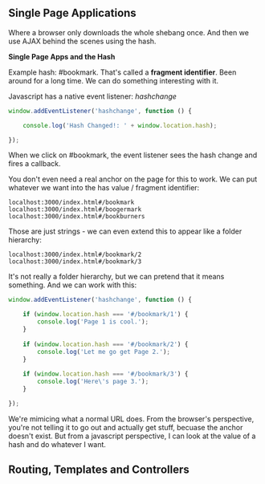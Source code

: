 ## Single Page Applications

Where a browser only downloads the whole shebang once.  And then we use AJAX behind the scenes using the hash.

**Single Page Apps and the Hash**

Example hash: #bookmark.  That's called a **fragment identifier**.  Been around for a long time.  We can do something interesting with it.

Javascript has a native event listener: _hashchange_

```javascript
window.addEventListener('hashchange', function () {

    console.log('Hash Changed!: ' + window.location.hash);

});
```

When we click on #bookmark, the event listener sees the hash change and fires a callback.

You don't even need a real anchor on the page for this to work.  We can put whatever we want into the has value / fragment identifier:

    localhost:3000/index.html#/bookmark
    localhost:3000/index.html#/boogermark
    localhost:3000/index.html#/bookburners

Those are just strings - we can even extend this to appear like a folder hierarchy:

    localhost:3000/index.html#/bookmark/2
    localhost:3000/index.html#/bookmark/3

It's not really a folder hierarchy, but we can pretend that it means something.  And we can work with this:

```javascript
window.addEventListener('hashchange', function () {

    if (window.location.hash === '#/bookmark/1') {
        console.log('Page 1 is cool.');
    }
    
    if (window.location.hash === '#/bookmark/2') {
        console.log('Let me go get Page 2.');
    }
    
    if (window.location.hash === '#/bookmark/3') {
        console.log('Here\'s page 3.');
    }

});
```

We're mimicing what a normal URL does.  From the browser's perspective, you're not telling it to go out and actually get stuff, becuase the anchor doesn't exist.  But from a javascript perspective, I can look at the value of a hash and do whatever I want.


## Routing, Templates and Controllers

